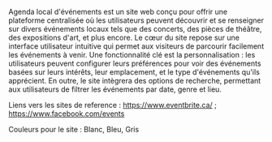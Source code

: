 Agenda local d'événements est un site web conçu pour offrir une plateforme centralisée où les utilisateurs peuvent découvrir et se renseigner sur divers événements locaux tels que des concerts, des pièces de théâtre, des expositions d'art, et plus encore. Le cœur du site repose sur une interface utilisateur intuitive qui permet aux visiteurs de parcourir facilement les événements à venir. Une fonctionnalité clé est la personnalisation : les utilisateurs peuvent configurer leurs préférences pour voir des événements basées sur leurs intérêts, leur emplacement, et le type d'événements qu'ils apprécient. En outre, le site intègrera des options de recherche, permettant aux utilisateurs de filtrer les événements par date, genre et lieu.

Liens vers les sites de reference : https://www.eventbrite.ca/ ; https://www.facebook.com/events

Couleurs pour le site : Blanc, Bleu, Gris




